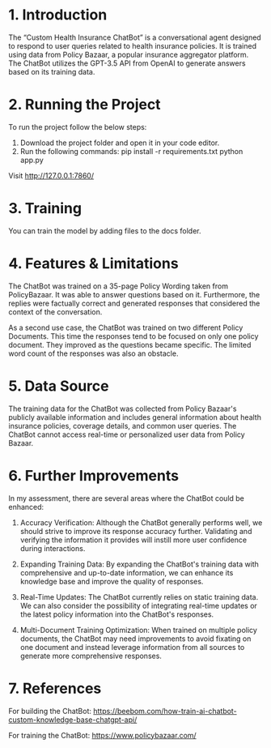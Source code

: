 # 1. Introduction
The “Custom Health Insurance ChatBot” is a conversational agent designed to respond to user
queries related to health insurance policies. It is trained using data from Policy Bazaar, a popular
insurance aggregator platform. The ChatBot utilizes the GPT-3.5 API from OpenAI to generate
answers based on its training data.

# 2. Running the Project
To run the project follow the below steps:
1. Download the project folder and open it in your code editor. 
2. Run the following commands:
pip install -r requirements.txt
python app.py

Visit http://127.0.0.1:7860/

# 3. Training 
You can train the model by adding files to the docs folder. 

# 4. Features & Limitations
The ChatBot was trained on a 35-page Policy Wording taken from PolicyBazaar. It was
able to answer questions based on it. Furthermore, the replies were factually correct and
generated responses that considered the context of the conversation.

As a second use case, the ChatBot was trained on two different Policy Documents. This time 
the responses tend to be focused on only one policy document. They improved as the questions
became specific. The limited word count of the responses was also an obstacle.

# 5. Data Source
The training data for the ChatBot was collected from Policy Bazaar's publicly available
information and includes general information about health insurance policies, coverage details,
and common user queries. The ChatBot cannot access real-time or personalized user data from
Policy Bazaar.

# 6. Further Improvements
In my assessment, there are several areas where the ChatBot could be enhanced:
1. Accuracy Verification: Although the ChatBot generally performs well, we should strive
to improve its response accuracy further. Validating and verifying the information it
provides will instill more user confidence during interactions.

2. Expanding Training Data: By expanding the ChatBot's training data with comprehensive
and up-to-date information, we can enhance its knowledge base and improve the quality
of responses.

3. Real-Time Updates: The ChatBot currently relies on static training data. We can also
consider the possibility of integrating real-time updates or the latest policy information
into the ChatBot's responses.

4. Multi-Document Training Optimization: When trained on multiple policy documents, the
ChatBot may need improvements to avoid fixating on one document and instead leverage
information from all sources to generate more comprehensive responses.

# 7. References
For building the ChatBot:
https://beebom.com/how-train-ai-chatbot-custom-knowledge-base-chatgpt-api/

For training the ChatBot:
https://www.policybazaar.com/
